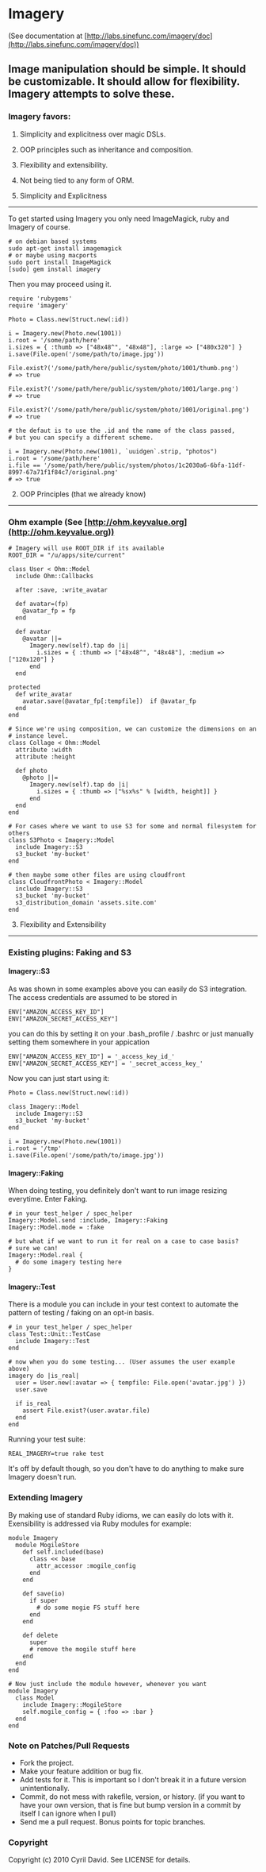 Imagery
=======

(See documentation at [http://labs.sinefunc.com/imagery/doc](http://labs.sinefunc.com/imagery/doc))

## Image manipulation should be simple. It should be customizable. It should allow for flexibility. Imagery attempts to solve these.

### Imagery favors:

1. Simplicity and explicitness over magic DSLs.
2. OOP principles such as inheritance and composition.
3. Flexibility and extensibility.
4. Not being tied to any form of ORM.

1. Simplicity and Explicitness
------------------------------
To get started using Imagery you only need ImageMagick, ruby and Imagery of 
course.
    
    # on debian based systems
    sudo apt-get install imagemagick
    # or maybe using macports
    sudo port install ImageMagick
    [sudo] gem install imagery

Then you may proceed using it.
  
    require 'rubygems'
    require 'imagery'

    Photo = Class.new(Struct.new(:id))
    
    i = Imagery.new(Photo.new(1001))
    i.root = '/some/path/here'
    i.sizes = { :thumb => ["48x48^", "48x48"], :large => ["480x320"] }
    i.save(File.open('/some/path/to/image.jpg'))

    File.exist?('/some/path/here/public/system/photo/1001/thumb.png')
    # => true

    File.exist?('/some/path/here/public/system/photo/1001/large.png')
    # => true

    File.exist?('/some/path/here/public/system/photo/1001/original.png')
    # => true

    # the defaut is to use the .id and the name of the class passed,
    # but you can specify a different scheme.

    i = Imagery.new(Photo.new(1001), `uuidgen`.strip, "photos")
    i.root = '/some/path/here'
    i.file == '/some/path/here/public/system/photos/1c2030a6-6bfa-11df-8997-67a71f1f84c7/original.png'
    # => true

2. OOP Principles (that we already know)
----------------------------------------

### Ohm example (See [http://ohm.keyvalue.org](http://ohm.keyvalue.org))
    
    # Imagery will use ROOT_DIR if its available
    ROOT_DIR = "/u/apps/site/current"

    class User < Ohm::Model
      include Ohm::Callbacks
      
      after :save, :write_avatar

      def avatar=(fp)
        @avatar_fp = fp
      end

      def avatar
        @avatar ||= 
          Imagery.new(self).tap do |i|
            i.sizes = { :thumb => ["48x48^", "48x48"], :medium => ["120x120"] }
          end
      end

    protected
      def write_avatar
        avatar.save(@avatar_fp[:tempfile])  if @avatar_fp
      end
    end

    # Since we're using composition, we can customize the dimensions on an 
    # instance level.
    class Collage < Ohm::Model
      attribute :width
      attribute :height

      def photo
        @photo ||= 
          Imagery.new(self).tap do |i|
            i.sizes = { :thumb => ["%sx%s" % [width, height]] }
          end
      end
    end
    
    # For cases where we want to use S3 for some and normal filesystem for others
    class S3Photo < Imagery::Model
      include Imagery::S3
      s3_bucket 'my-bucket'
    end

    # then maybe some other files are using cloudfront
    class CloudfrontPhoto < Imagery::Model
      include Imagery::S3
      s3_bucket 'my-bucket'
      s3_distribution_domain 'assets.site.com'
    end

3. Flexibility and Extensibility
--------------------------------
### Existing plugins: Faking and S3

#### Imagery::S3

As was shown in some examples above you can easily do S3 integration.
The access credentials are assumed to be stored in

    ENV["AMAZON_ACCESS_KEY_ID"]
    ENV["AMAZON_SECRET_ACCESS_KEY"]

you can do this by setting it on your .bash_profile / .bashrc or just
manually setting them somewhere in your appication

    ENV["AMAZON_ACCESS_KEY_ID"] = '_access_key_id_'
    ENV["AMAZON_SECRET_ACCESS_KEY"] = '_secret_access_key_'

Now you can just start using it:
  
    Photo = Class.new(Struct.new(:id))

    class Imagery::Model
      include Imagery::S3
      s3_bucket 'my-bucket'
    end

    i = Imagery.new(Photo.new(1001))
    i.root = '/tmp'
    i.save(File.open('/some/path/to/image.jpg'))

#### Imagery::Faking

When doing testing, you definitely don't want to run image
resizing everytime. Enter Faking.

    # in your test_helper / spec_helper
    Imagery::Model.send :include, Imagery::Faking
    Imagery::Model.mode = :fake
  
    # but what if we want to run it for real on a case to case basis?
    # sure we can!
    Imagery::Model.real {
      # do some imagery testing here
    }

#### Imagery::Test

There is a module you can include in your test context to automate the pattern
of testing / faking on an opt-in basis.

    # in your test_helper / spec_helper
    class Test::Unit::TestCase
      include Imagery::Test
    end
    
    # now when you do some testing... (User assumes the user example above)
    imagery do |is_real|
      user = User.new(:avatar => { tempfile: File.open('avatar.jpg') })
      user.save

      if is_real
        assert File.exist?(user.avatar.file)
      end
    end

Running your test suite:

    REAL_IMAGERY=true rake test

It's off by default though, so you don't have to do anything to make sure 
Imagery doesn't run.

### Extending Imagery
By making use of standard Ruby idioms, we can easily do lots with it. 
Exensibility is addressed via Ruby modules for example:

    module Imagery
      module MogileStore
        def self.included(base)
          class << base
            attr_accessor :mogile_config
          end
        end

        def save(io)
          if super
            # do some mogie FS stuff here
          end
        end

        def delete
          super
          # remove the mogile stuff here
        end
      end
    end

    # Now just include the module however, whenever you want
    module Imagery
      class Model
        include Imagery::MogileStore
        self.mogile_config = { :foo => :bar }
      end
    end


### Note on Patches/Pull Requests
 
* Fork the project.
* Make your feature addition or bug fix.
* Add tests for it. This is important so I don't break it in a
  future version unintentionally.
* Commit, do not mess with rakefile, version, or history.
  (if you want to have your own version, that is fine but bump version in a commit by itself I can ignore when I pull)
* Send me a pull request. Bonus points for topic branches.

### Copyright

Copyright (c) 2010 Cyril David. See LICENSE for details.
